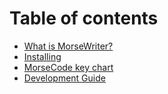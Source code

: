# Table of contents

* [What is MorseWriter?](README.md)
* [Installing](installing.md)
* [MorseCode key chart](morsecode-key-chart.md)
* [Development Guide](development-guide.md)
